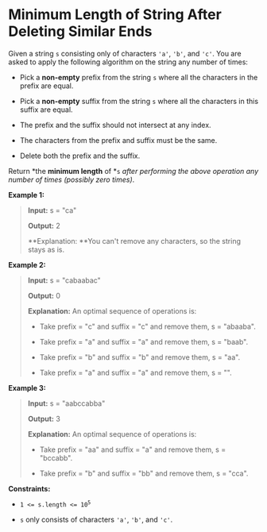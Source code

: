 # Minimum Length of String After Deleting Similar Ends

Given a string <code>s</code> consisting only of characters <code>'a'</code>, <code>'b'</code>, and <code>'c'</code>. You are asked to apply the following algorithm on the string any number of times:

- Pick a **non-empty** prefix from the string <code>s</code> where all the characters in the prefix are equal.

- Pick a **non-empty** suffix from the string <code>s</code> where all the characters in this suffix are equal.

- The prefix and the suffix should not intersect at any index.

- The characters from the prefix and suffix must be the same.

- Delete both the prefix and the suffix.

Return *the **minimum length** of *<code>s</code> *after performing the above operation any number of times (possibly zero times)*.


**Example 1:**
>
> **Input:** s = "ca"
>
> **Output:** 2
>
> **Explanation: **You can't remove any characters, so the string stays as is.

**Example 2:**
>
> **Input:** s = "cabaabac"
>
> **Output:** 0
>
> **Explanation:** An optimal sequence of operations is:
>
> - Take prefix = "c" and suffix = "c" and remove them, s = "abaaba".
>
> - Take prefix = "a" and suffix = "a" and remove them, s = "baab".
>
> - Take prefix = "b" and suffix = "b" and remove them, s = "aa".
>
> - Take prefix = "a" and suffix = "a" and remove them, s = "".

**Example 3:**
>
> **Input:** s = "aabccabba"
>
> **Output:** 3
>
> **Explanation:** An optimal sequence of operations is:
>
> - Take prefix = "aa" and suffix = "a" and remove them, s = "bccabb".
>
> - Take prefix = "b" and suffix = "bb" and remove them, s = "cca".


**Constraints:**

- <code>1 &lt;= s.length &lt;= 10<sup>5</sup></code>

- <code>s</code> only consists of characters <code>'a'</code>, <code>'b'</code>, and <code>'c'</code>.
